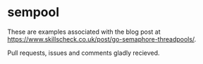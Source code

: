 # sempool

These are examples associated with the blog post at https://www.skillscheck.co.uk/post/go-semaphore-threadpools/.

Pull requests, issues and comments gladly recieved.
